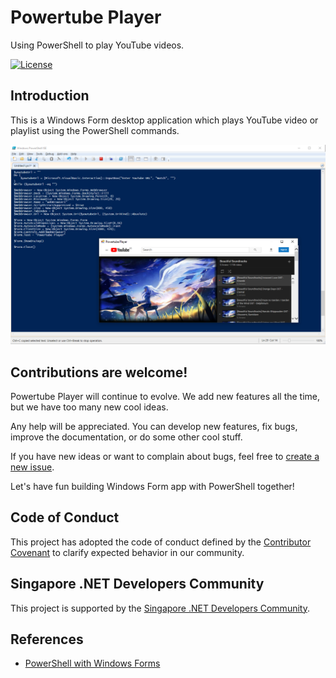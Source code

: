 # Powertube Player
Using PowerShell to play YouTube videos.

[![License](https://img.shields.io/badge/license-MIT-blue.svg)](LICENSE)

## Introduction

This is a Windows Form desktop application which plays YouTube video or playlist using the PowerShell commands.

![Demonstration of the App](github-images/using-powershell-to-play-youtube.png?raw=true)

## Contributions are welcome!

Powertube Player will continue to evolve. We add new features all the time, but we have too many new cool ideas.

Any help will be appreciated. You can develop new features, fix bugs, improve the documentation, or do some other cool stuff.

If you have new ideas or want to complain about bugs, feel free to [create a new issue](https://github.com/goh-chunlin/powertube-player/issues/new).

Let's have fun building Windows Form app with PowerShell together!

## Code of Conduct

This project has adopted the code of conduct defined by the [Contributor Covenant](http://contributor-covenant.org/)
to clarify expected behavior in our community.

## Singapore .NET Developers Community

This project is supported by the [Singapore .NET Developers Community](http://dotnet.sg).

## References
- [PowerShell with Windows Forms](https://sabrinaksy.wordpress.com/2019/08/12/powershell-with-windows-forms/)
